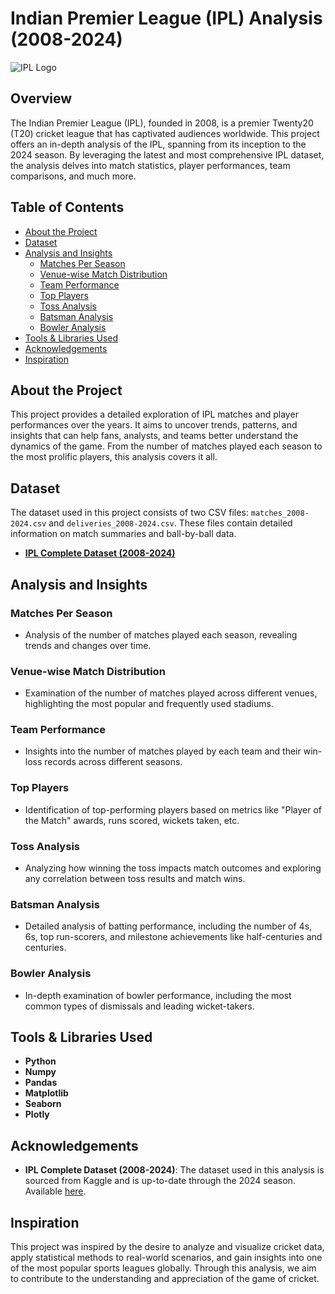 # Indian Premier League (IPL) Analysis (2008-2024)


![IPL Logo](https://upload.wikimedia.org/wikipedia/en/thumb/1/19/TATA_IPL_2024_Logo.png/175px-TATA_IPL_2024_Logo.png)


## Overview

The Indian Premier League (IPL), founded in 2008, is a premier Twenty20 (T20) cricket league that has captivated audiences worldwide. This project offers an in-depth analysis of the IPL, spanning from its inception to the 2024 season. By leveraging the latest and most comprehensive IPL dataset, the analysis delves into match statistics, player performances, team comparisons, and much more.




## Table of Contents
 
 - [About the Project](#about-the-project)
 - [Dataset](#dataset)
 - [Analysis and Insights](#analysis-and-insights)
   - [Matches Per Season](#matches-per-season)
   - [Venue-wise Match Distribution](#venue-wise-match-distribution)
   - [Team Performance](#team-performance)
   - [Top Players](#top-players)
   - [Toss Analysis](#toss-analysis)
   - [Batsman Analysis](#batsman-analysis)
   - [Bowler Analysis](#bowler-analysis)
 - [Tools & Libraries Used](#tools--libraries-used)
 - [Acknowledgements](#acknowledgements)
 - [Inspiration](#inspiration)
 
## About the Project
 
 This project provides a detailed exploration of IPL matches and player performances over the years. It aims to uncover trends, patterns, and insights that can help fans, analysts, and teams better understand the dynamics of the game. From the number of matches played each season to the most prolific players, this analysis covers it all.
 
## Dataset
 
 The dataset used in this project consists of two CSV files: `matches_2008-2024.csv` and `deliveries_2008-2024.csv`. These files contain detailed information on match summaries and ball-by-ball data.

 - **[IPL Complete Dataset (2008-2024)](https://www.kaggle.com/datasets/patrickb1912/ipl-complete-dataset-20082020)**
## Analysis and Insights
 
 ### Matches Per Season
 
 - Analysis of the number of matches played each season, revealing trends and changes over time.
 
 ### Venue-wise Match Distribution
 
 - Examination of the number of matches played across different venues, highlighting the most popular and frequently used stadiums.
 
 ### Team Performance
 
 - Insights into the number of matches played by each team and their win-loss records across different seasons.
 
 ### Top Players
 
 - Identification of top-performing players based on metrics like "Player of the Match" awards, runs scored, wickets taken, etc.
 
 ### Toss Analysis
 
 - Analyzing how winning the toss impacts match outcomes and exploring any correlation between toss results and match wins.
 
 ### Batsman Analysis
 
 - Detailed analysis of batting performance, including the number of 4s, 6s, top run-scorers, and milestone achievements like half-centuries and centuries.
 
 ### Bowler Analysis
 
 - In-depth examination of bowler performance, including the most common types of dismissals and leading wicket-takers.
 
 ## Tools & Libraries Used
 
 - **Python**
 - **Numpy**
 - **Pandas**
 - **Matplotlib**
 - **Seaborn**
 - **Plotly**
 
 ## Acknowledgements
 
 - **IPL Complete Dataset (2008-2024)**: The dataset used in this analysis is sourced from Kaggle and is up-to-date through the 2024 season. Available [here](https://www.kaggle.com/datasets/patrickb1912/ipl-complete-dataset-20082020).

## Inspiration
 
 This project was inspired by the desire to analyze and visualize cricket data, apply statistical methods to real-world scenarios, and gain insights into one of the most popular sports leagues globally. Through this analysis, we aim to contribute to the understanding and appreciation of the game of cricket.
 
